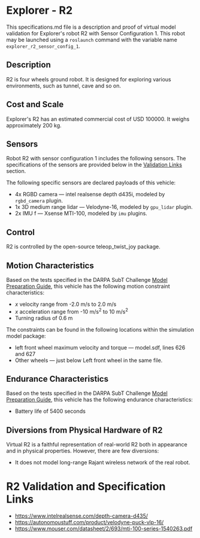 <!--- This is a Markdown description of a robot model submitted for inclusion in the
DARPA Subterranean Challenge Technology Repository -->
# Explorer - R2
This specifications.md file is a description and proof of virtual model validation for
Explorer's robot R2 with Sensor Configuration 1. This robot may be launched using
a `roslaunch` command with the variable name `explorer_r2_sensor_config_1`.
## Description
R2 is four wheels ground robot. It is designed for exploring various environments, such as tunnel, cave and so on.

## Cost and Scale
Explorer's R2 has an estimated commercial cost of USD 100000. It weighs approximately 200 kg.

## Sensors
Robot R2 with sensor configuration 1 includes the following sensors. The specifications of the sensors are provided below in
the [Validation Links](#validation_links) section.

The following specific sensors are declared payloads of this vehicle:

* 4x RGBD camera &mdash; intel realsense depth d435i, modeled by `rgbd_camera` plugin.
* 1x 3D medium range lidar &mdash; Velodyne-16, modeled by `gpu_lidar` plugin.
* 2x IMU f &mdash; Xsense MTI-100, modeled by `imu` plugins.

## Control
R2 is controlled by the open-source teleop_twist_joy package.

## Motion Characteristics
Based on the tests specified in the DARPA SubT Challenge [Model Preparation
Guide](https://subtchallenge.com/\<fix_me\>), this vehicle has the following motion
constraint characteristics:

* _x_ velocity range from -2.0 m/s to 2.0 m/s
* _x_ acceleration range from -10 m/s<sup>2</sup> to 10 m/s<sup>2</sup>
* Turning radius of 0.6 m

The constraints can be found in the following locations within the simulation model
package:

* left front wheel maximum velocity and torque &mdash; model.sdf, lines 626 and 627
* Other wheels &mdash; just below Left front wheel in the same file.

## Endurance Characteristics
Based on the tests specified in the DARPA SubT Challenge [Model Preparation
Guide](https://subtchallenge.com/\<fix_me\>), this vehicle has the following
endurance characteristics:

* Battery life of 5400 seconds

## Diversions from Physical Hardware of R2
Virtual R2 is a faithful representation of real-world R2 both in appearance and
in physical properties. However, there are few diversions:
* It does not model long-range Rajant wireless network of the real robot.

# <a name="validation_links"></a>R2 Validation and Specification Links

* https://www.intelrealsense.com/depth-camera-d435/
* https://autonomoustuff.com/product/velodyne-puck-vlp-16/
* https://www.mouser.com/datasheet/2/693/mti-100-series-1540263.pdf

